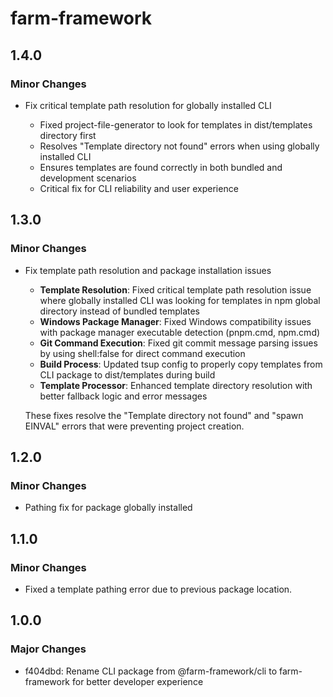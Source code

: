 # farm-framework

## 1.4.0

### Minor Changes

- Fix critical template path resolution for globally installed CLI

  - Fixed project-file-generator to look for templates in dist/templates directory first
  - Resolves "Template directory not found" errors when using globally installed CLI
  - Ensures templates are found correctly in both bundled and development scenarios
  - Critical fix for CLI reliability and user experience

## 1.3.0

### Minor Changes

- Fix template path resolution and package installation issues

  - **Template Resolution**: Fixed critical template path resolution issue where globally installed CLI was looking for templates in npm global directory instead of bundled templates
  - **Windows Package Manager**: Fixed Windows compatibility issues with package manager executable detection (pnpm.cmd, npm.cmd)
  - **Git Command Execution**: Fixed git commit message parsing issues by using shell:false for direct command execution
  - **Build Process**: Updated tsup config to properly copy templates from CLI package to dist/templates during build
  - **Template Processor**: Enhanced template directory resolution with better fallback logic and error messages

  These fixes resolve the "Template directory not found" and "spawn EINVAL" errors that were preventing project creation.

## 1.2.0

### Minor Changes

- Pathing fix for package globally installed

## 1.1.0

### Minor Changes

- Fixed a template pathing error due to previous package location.

## 1.0.0

### Major Changes

- f404dbd: Rename CLI package from @farm-framework/cli to farm-framework for better developer experience
